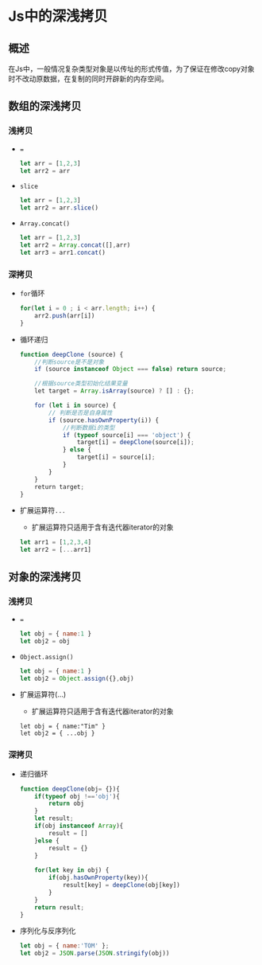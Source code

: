 # Js中的深浅拷贝

## 概述

在Js中，一般情况复杂类型对象是以传址的形式传值，为了保证在修改copy对象时不改动原数据，在复制的同时开辟新的内存空间。



## 数组的深浅拷贝

### 浅拷贝

- ``=``

  ```js
  let arr = [1,2,3]
  let arr2 = arr
  ```

- ``slice``

  ```js
  let arr = [1,2,3]
  let arr2 = arr.slice()
  ```

- ``Array.concat()``

  ```js
  let arr = [1,2,3]
  let arr2 = Array.concat([],arr)
  let arr3 = arr1.concat()
  ```

### 深拷贝

- ``for``循环

  ```js
  for(let i = 0 ; i < arr.length; i++) {
      arr2.push(arr[i])
  }
  ```

- 循环递归

  ```js
  function deepClone (source) {
      //判断source是不是对象
      if (source instanceof Object === false) return source;
  
      //根据source类型初始化结果变量
      let target = Array.isArray(source) ? [] : {};
  
      for (let i in source) {
          // 判断是否是自身属性
          if (source.hasOwnProperty(i)) {
              //判断数据i的类型
              if (typeof source[i] === 'object') {
                  target[i] = deepClone(source[i]);
              } else {
                  target[i] = source[i];
              }
          }
      }
      return target;
  }
  ```

- 扩展运算符``...``

  - 扩展运算符只适用于含有迭代器iterator的对象

  ```js
  let arr1 = [1,2,3,4]
  let arr2 = [...arr1]
  ```

  

## 对象的深浅拷贝

### 浅拷贝

- ``=``

  ```js
  let obj = { name:1 }
  let obj2 = obj
  ```

- ``Object.assign()``

  ```js
  let obj = { name:1 }
  let obj2 = Object.assign({},obj)
  ```
  
- 扩展运算符(...)

  - 扩展运算符只适用于含有迭代器iterator的对象
  
  ```JS
  let obj = { name:"Tim" }
  let obj2 = { ...obj }
  ```

### 深拷贝

- 递归循环

  ```js
  function deepClone(obj= {}){
      if(typeof obj !=='obj'){
          return obj
      }
      let result;
      if(obj instanceof Array){
          result = []
      }else {
          result = {}
      }
      
      for(let key in obj) {
          if(obj.hasOwnProperty(key)){
              result[key] = deepClone(obj[key])
          }
      }
      return result;
  }
  ```

- 序列化与反序列化

  ```js
  let obj = { name:'TOM' };
  let obj2 = JSON.parse(JSON.stringify(obj))
  ```

  